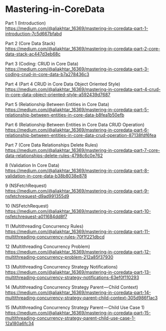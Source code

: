 # Mastering-in-CoreData

Part 1 (Introduction) </br>
 https://medium.com/@aliakhtar_16369/mastering-in-coredata-part-1-introduction-7c5d667bfabd

Part 2 (Core Data Stack) </br>
https://medium.com/@aliakhtar_16369/mastering-in-coredata-part-2-core-data-stack-ac447d3eb68c

Part 3 (Coding: CRUD in Core Data) </br>
https://medium.com/@aliakhtar_16369/mastering-in-coredata-part-3-coding-crud-in-core-data-b7a278436c3

Part 4 (Part 4 CRUD in Core Data Object Oriented Style) </br>
https://medium.com/@aliakhtar_16369/mastering-in-coredata-part-4-crud-in-core-data-object-oriented-style-a592439d7687

Part 5 (Relationship Between Entities in Core Data) </br>
https://medium.com/@aliakhtar_16369/mastering-in-coredata-part-5-relationship-between-entities-in-core-data-b8fea1b50efb

Part 6 (Relationship Between Entities in Core Data CRUD Operation) </br>
https://medium.com/@aliakhtar_16369/mastering-in-coredata-part-6-relationship-between-entities-in-core-data-crud-operation-87138fdf6fea

Part 7 (Core Data Relationships Delete Rules) </br>
https://medium.com/@aliakhtar_16369/mastering-in-coredata-part-7-core-data-relationships-delete-rules-4798c6c0e762 

8 (Validation In Core Data) </br>
https://medium.com/@aliakhtar_16369/mastering-in-coredata-part-8-validation-in-core-data-b38b8038e878

9 (NSFetchRequest) </br>
https://medium.com/@aliakhtar_16369/mastering-in-coredata-part-9-nsfetchrequest-d9ad991355d9

10 (NSFetchRequest) </br>
https://medium.com/@aliakhtar_16369/mastering-in-coredata-part-10-nsfetchrequest-a011684dd8f7

11 (Multithreading Concurrency Rules) </br>
https://medium.com/@aliakhtar_16369/mastering-in-coredata-part-11-multithreading-concurrency-rules-70f1f221dbcd

12 (Multithreading Concurrency Problem) </br>
https://medium.com/@aliakhtar_16369/mastering-in-coredata-part-12-multithreading-concurrency-problem-212a85f37930

13 (Multithreading Concurrency Strategy Notifications) </br>
https://medium.com/@aliakhtar_16369/mastering-in-coredata-part-13-multithreading-concurrency-strategy-notifications-63ef0f110293

14 (Multithreading Concurrency Strategy Parent — Child Context) </br>
https://medium.com/@aliakhtar_16369/mastering-in-coredata-part-14-multithreading-concurrency-strategy-parent-child-context-305d986f1ac3

15 (Multithreading Concurrency Strategy Parent — Child Use Case 1) </br>
https://medium.com/@aliakhtar_16369/mastering-in-coredata-part-15-multithreading-concurrency-strategy-parent-child-use-case-1-12a180a6fc34
